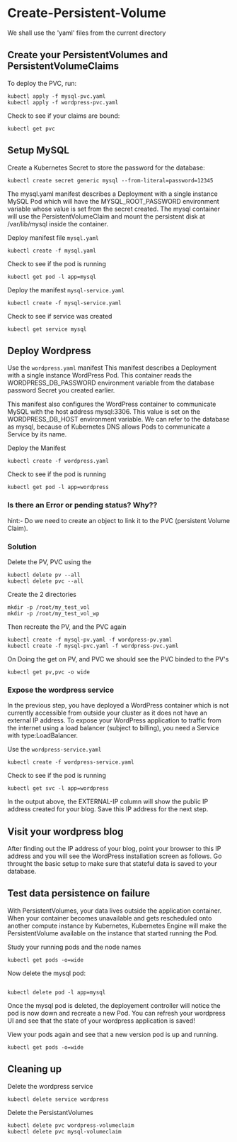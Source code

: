 # Create-Persistent-Volume

We shall use the 'yaml' files from the current directory 

## Create your PersistentVolumes and PersistentVolumeClaims

To deploy the PVC, run:
```
kubectl apply -f mysql-pvc.yaml
kubectl apply -f wordpress-pvc.yaml
```

Check to see if your claims are bound:
```
kubectl get pvc

```

## Setup MySQL

Create a Kubernetes Secret to store the password for the database:

```
kubectl create secret generic mysql --from-literal=password=12345
```

The mysql.yaml manifest describes a Deployment with a single instance MySQL Pod which will have the MYSQL_ROOT_PASSWORD environment variable whose value is set from the secret created. The mysql container will use the PersistentVolumeClaim and mount the persistent disk at /var/lib/mysql inside the container.


Deploy manifest file `mysql.yaml`
```
kubectl create -f mysql.yaml
```

Check to see if the pod is running
```
kubectl get pod -l app=mysql
```

Deploy the manifest `mysql-service.yaml`
```
kubectl create -f mysql-service.yaml
```

Check to see if service was created
```
kubectl get service mysql
```

## Deploy Wordpress

Use the `wordpress.yaml` manifest
This manifest describes a Deployment with a single instance WordPress Pod. This container reads the WORDPRESS_DB_PASSWORD environment variable from the database password Secret you created earlier.

This manifest also configures the WordPress container to communicate MySQL with the host address mysql:3306. This value is set on the WORDPRESS_DB_HOST environment variable. We can refer to the database as mysql, because of Kubernetes DNS allows Pods to communicate a Service by its name.

Deploy the Manifest
```
kubectl create -f wordpress.yaml
```

Check to see if the pod is running
```
kubectl get pod -l app=wordpress
```

### Is there an Error or pending status? Why??
hint:- Do we need to create an object to link it to the PVC (persistent Volume Claim).

### Solution

Delete the PV, PVC using the
```
kubectl delete pv --all
kubectl delete pvc --all
```

Create the 2 directories
```
mkdir -p /root/my_test_vol
mkdir -p /root/my_test_vol_wp
```

Then recreate the PV, and the PVC again
```
kubectl create -f mysql-pv.yaml -f wordpress-pv.yaml
kubectl create -f mysql-pvc.yaml -f wordpress-pvc.yaml
```
On Doing the get on PV, and PVC we should see the PVC binded to the PV's
```
kubectl get pv,pvc -o wide
```
### Expose the wordpress service

In the previous step, you have deployed a WordPress container which is not currently accessible from outside your cluster as it does not have an external IP address. To expose your WordPress application to traffic from the internet using a load balancer (subject to billing), you need a Service with type:LoadBalancer.

Use the `wordpress-service.yaml`
```
kubectl create -f wordpress-service.yaml
```

Check to see if the pod is running
```
kubectl get svc -l app=wordpress
```

In the output above, the EXTERNAL-IP column will show the public IP address created for your blog. Save this IP address for the next step.

## Visit your wordpress blog

After finding out the IP address of your blog, point your browser to this IP address and you will see the WordPress 
installation screen as follows.  Go throught the basic setup to make sure that stateful data is saved to your database.

## Test data persistence on failure

With PersistentVolumes, your data lives outside the application container. When your container becomes unavailable and gets rescheduled onto another compute instance by Kubernetes, Kubernetes Engine will make the PersistentVolume available on the instance that started running the Pod.

Study your running pods and the node names

```
kubectl get pods -o=wide

```

Now delete the mysql pod:

```

kubectl delete pod -l app=mysql

```

Once the mysql pod is deleted, the deployement controller will notice the pod is now down and recreate a new Pod.  You can refresh your wordpress UI and see that the state of your wordpress application is saved!


View your pods again and see that a new version pod is up and running.

```
kubectl get pods -o=wide

```


## Cleaning up

Delete the wordpress service

```
kubectl delete service wordpress
```

Delete the PersistantVolumes

```
kubectl delete pvc wordpress-volumeclaim
kubectl delete pvc mysql-volumeclaim
```

